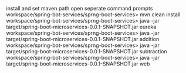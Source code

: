 install and set maven path
open seperate command prompts
workspace/spring-bot-services/sprng-boot-services> mvn clean install
workspace/spring-bot-services/sprng-boot-services> java -jar target/spring-boot-microservices-0.0.1-SNAPSHOT.jar eureka
workspace/spring-bot-services/sprng-boot-services> java -jar target/spring-boot-microservices-0.0.1-SNAPSHOT.jar addition
workspace/spring-bot-services/sprng-boot-services> java -jar target/spring-boot-microservices-0.0.1-SNAPSHOT.jar subtraction
workspace/spring-bot-services/sprng-boot-services> java -jar target/spring-boot-microservices-0.0.1-SNAPSHOT.jar web
